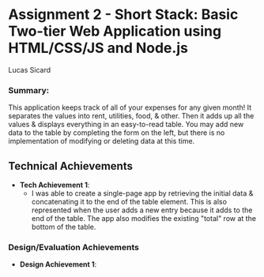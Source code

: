 # Assignment 2 - Short Stack: Basic Two-tier Web Application using HTML/CSS/JS and Node.js
Lucas Sicard

### Summary:
This application keeps track of all of your expenses for any given month! It separates the values into rent, utilities, 
food, & other. Then it adds up all the values & displays everything in an easy-to-read table. You may add new data to 
the table by completing the form on the left, but there is no implementation of modifying or deleting data at this time.

## Technical Achievements
- **Tech Achievement 1**:
  * I was able to create a single-page app by retrieving the initial data & concatenating it to the end of the table 
  element. This is also represented when the user adds a new entry because it adds to the end of the table.
  The app also modifies the existing "total" row at the bottom of the table.

### Design/Evaluation Achievements
- **Design Achievement 1**: 
